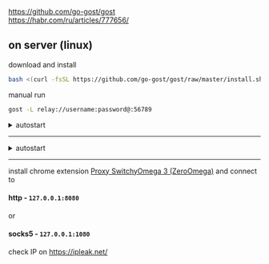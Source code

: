 https://github.com/go-gost/gost \
https://habr.com/ru/articles/777656/

## on server (linux)
download and install
```bash
bash <(curl -fsSL https://github.com/go-gost/gost/raw/master/install.sh) --install
```
manual run 
```bash
gost -L relay://username:password@:56789
```
<details><summary>autostart</summary> 
  
```bash
mkdir -p /root/gost/
nano /root/gost/start_gost_proxies.sh
```
fill in `start_gost_proxies.sh`
```bash
#!/bin/bash
gost -L relay://username:password@:56789
```
```bash
chmod 777 /root/gost/start_gost_proxies.sh
sudo nano /etc/systemd/system/gost.service
```
fill in `gost.service`
```
[Unit]
Description=GOST Proxy Service
After=network.target

[Service]
Type=simple
ExecStart=/root/gost/start_gost_proxies.sh
Restart=on-failure
User=root

[Install]
WantedBy=multi-user.target
```
```bash
sudo systemctl daemon-reload
sudo systemctl enable gost.service
sudo systemctl start gost.service
```
check
```
sudo systemctl status gost.service
```
```
ss -tulpn | grep 56789
```
or
```
netstat -tulpn | grep 56789
```
</details>

---

<details><summary>autostart</summary> 
  
place gost.exe in root of C:/
```powershell
$Action = New-ScheduledTaskAction -Execute "C:\gost.exe" -Argument "-L http://:8080 -L socks5://:1080 -F relay://username:password@your.server.net:56789"
$Trigger = New-ScheduledTaskTrigger -AtStartup
$Principal = New-ScheduledTaskPrincipal -UserId "SYSTEM" -RunLevel Highest
$TaskName = "GostAutoStart"

Register-ScheduledTask -Action $Action -Trigger $Trigger -Principal $Principal -TaskName $TaskName
```
check
```cmd
tasklist | findstr gost.exe
netstat -an | findstr :8080
netstat -an | findstr :1080
```

## on client (windows)
download and extract \
https://github.com/go-gost/gost/releases/latest \
https://github.com/go-gost/gost/releases/download/v3.0.0-nightly.20241002/gost_3.0.0-nightly.20241002_windows_amd64.zip

manual run
```cmd
gost.exe -L http://:8080 -L socks5://:1080 -F relay://username:password@your.server.net:56789
```

Для открытия **Планировщика задач** и настроек **Автозагрузки** в Windows можно использовать следующие команды:

1. **Открытие Планировщика задач**:
   - Нажмите `Win + R` для открытия окна "Выполнить".
   - Введите команду:
     ```cmd
     taskschd.msc
     ```
   - Нажмите `Enter`. Откроется Планировщик задач.

2. **Открытие вкладки "Автозагрузка" в Диспетчере задач**:
   - Нажмите сочетание клавиш `Ctrl + Shift + Esc`, чтобы открыть Диспетчер задач.
   - Перейдите на вкладку **Автозагрузка**.

Если вам нужно запустить автостарта через "Выполнить":
- Нажмите `Win + R` и введите:
  ```cmd
  shell:startup
  ```
  Это откроет папку автозагрузки для текущего пользователя.

Для всех пользователей:
```cmd
shell:common startup
```

</details>

---

install chrome extension [Proxy SwitchyOmega 3 (ZeroOmega)](https://chromewebstore.google.com/detail/proxy-switchyomega-3-zero/pfnededegaaopdmhkdmcofjmoldfiped) and connect to 

#### http - `127.0.0.1:8080` 
or 
#### socks5 - `127.0.0.1:1080`

check IP on https://ipleak.net/
